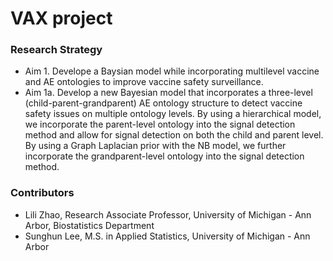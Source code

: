 # VAX project
### Research Strategy
- Aim 1. Develope a Baysian model while incorporating multilevel vaccine and AE ontologies to improve vaccine safety surveillance.
- Aim 1a. Develop a new Bayesian model that incorporates a three-level (child-parent-grandparent) AE ontology structure to detect vaccine safety issues on multiple ontology levels.
By using a hierarchical model, we incorporate the parent-level ontology into the signal detection method and allow for signal detection on both the child and parent level. <br>
By using a Graph Laplacian prior with the NB model, we further incorporate the grandparent-level ontology into the signal detection method.

### Contributors
- Lili Zhao, Research Associate Professor, University of Michigan - Ann Arbor, Biostatistics Department
- Sunghun Lee, M.S. in Applied Statistics, University of Michigan - Ann Arbor
